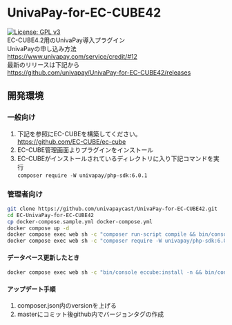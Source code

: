 # UnivaPay-for-EC-CUBE42

[![License: GPL v3](https://img.shields.io/badge/License-GPLv3-blue.svg)](https://www.gnu.org/licenses/gpl-3.0)  
EC-CUBE4.2用のUnivaPay導入プラグイン  
UnivaPayの申し込み方法  
<https://www.univapay.com/service/credit/#12>  
最新のリリースは下記から  
<https://github.com/univapay/UnivaPay-for-EC-CUBE42/releases>

## 開発環境

### 一般向け

1. 下記を参照にEC-CUBEを構築してください。  
<https://github.com/EC-CUBE/ec-cube>
2. EC-CUBE管理画面よりプラグインをインストール
3. EC-CUBEがインストールされているディレクトリに入り下記コマンドを実行  
`composer require -W univapay/php-sdk:6.0.1`

### 管理者向け

```sh
git clone https://github.com/univapaycast/UnivaPay-for-EC-CUBE42.git
cd EC-UnivaPay-for-EC-CUBE42
cp docker-compose.sample.yml docker-compose.yml
docker compose up -d
docker compose exec web sh -c "composer run-script compile && bin/console eccube:install -n"
docker compose exec web sh -c "composer require -W univapay/php-sdk:6.0.1 && bin/console eccube:plugin:install --code=UnivaPay && bin/console eccube:plugin:enable --code=UnivaPay"
```

#### データベース更新したとき

```sh
docker compose exec web sh -c "bin/console eccube:install -n && bin/console eccube:plugin:install --code=UnivaPay && bin/console eccube:plugin:enable --code=UnivaPay"
```

#### アップデート手順

1. composer.json内のversionを上げる
2. masterにコミット後github内でバージョンタグの作成
